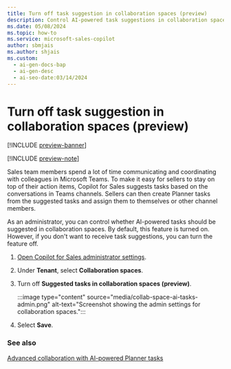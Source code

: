 ```yaml
---
title: Turn off task suggestion in collaboration spaces (preview)
description: Control AI-powered task suggestions in collaboration spaces as a Sales administrator to customize the user experience in Microsoft Teams.
ms.date: 05/08/2024
ms.topic: how-to
ms.service: microsoft-sales-copilot
author: sbmjais
ms.author: shjais
ms.custom:
  - ai-gen-docs-bap
  - ai-gen-desc
  - ai-seo-date:03/14/2024
---
```


# Turn off task suggestion in collaboration spaces (preview)

[!INCLUDE [preview-banner](~/../shared-content/shared/preview-includes/preview-banner.md)]

[!INCLUDE [preview-note](~/../shared-content/shared/preview-includes/preview-note.md)]

Sales team members spend a lot of time communicating and coordinating with colleagues in Microsoft Teams. To make it easy for sellers to stay on top of their action items, Copilot for Sales suggests tasks based on the conversations in Teams channels. Sellers can then create Planner tasks from the suggested tasks and assign them to themselves or other channel members.

As an administrator, you can control whether AI-powered tasks should be suggested in collaboration spaces. By default, this feature is turned on. However, if you don't want to receive task suggestions, you can turn the feature off.

1. [Open Copilot for Sales administrator settings](./administrator-settings-for-viva-sales.md#access-administrator-settings).
1. Under **Tenant**, select **Collaboration spaces**.
1. Turn off **Suggested tasks in collaboration spaces (preview)**.

    :::image type="content" source="media/collab-space-ai-tasks-admin.png" alt-text="Screenshot showing the admin settings for collaboration spaces.":::

1. Select **Save**.

### See also

[Advanced collaboration with AI-powered Planner tasks](suggested-tasks-collab-space.md)
